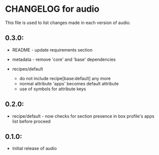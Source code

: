 # CHANGELOG for audio

This file is used to list changes made in each version of audio.

## 0.3.0:

* README   - update requirements section
* metadata - remove 'core' and 'base' dependencies

* recipes/default

  - do not include recipe[base:default] any more
  - normal attribute 'apps' becomes default attribute
  - use of symbols for attribute keys

## 0.2.0:

* recipe/default - now checks for section presence in box profile's apps list before proceed

## 0.1.0:

* Initial release of audio

